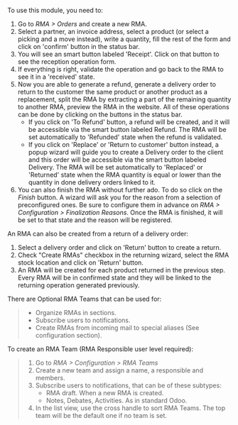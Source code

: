 To use this module, you need to:

1.  Go to *RMA \> Orders* and create a new RMA.
2.  Select a partner, an invoice address, select a product (or select a
    picking and a move instead), write a quantity, fill the rest of the
    form and click on 'confirm' button in the status bar.
3.  You will see an smart button labeled 'Receipt'. Click on that button
    to see the reception operation form.
4.  If everything is right, validate the operation and go back to the
    RMA to see it in a 'received' state.
5.  Now you are able to generate a refund, generate a delivery order to
    return to the customer the same product or another product as a
    replacement, split the RMA by extracting a part of the remaining
    quantity to another RMA, preview the RMA in the website. All of
    these operations can be done by clicking on the buttons in the
    status bar.
    - If you click on 'To Refund' button, a refund will be created, and it
      will be accessible via the smart button labeled Refund. The RMA
      will be set automatically to 'Refunded' state when the refund is
      validated.
    - If you click on 'Replace' or 'Return to customer' button instead,
      a popup wizard will guide you to create a Delivery order to the
      client and this order will be accessible via the smart button
      labeled Delivery. The RMA will be set automatically to 'Replaced'
      or 'Returned' state when the RMA quantity is equal or lower than
      the quantity in done delivery orders linked to it.
6.  You can also finish the RMA without further ado. To do so click on
    the *Finish* button. A wizard will ask you for the reason from a
    selection of preconfigured ones. Be sure to configure them in
    advance on *RMA \> Configuration \> Finalization Reasons*. Once the
    RMA is finished, it will be set to that state and the reason will be
    registered.

An RMA can also be created from a return of a delivery order:

1.  Select a delivery order and click on 'Return' button to create a
    return.
2.  Check "Create RMAs" checkbox in the returning wizard, select the RMA
    stock location and click on 'Return' button.
3.  An RMA will be created for each product returned in the previous
    step. Every RMA will be in confirmed state and they will be linked
    to the returning operation generated previously.

There are Optional RMA Teams that can be used for:

> - Organize RMAs in sections.
> - Subscribe users to notifications.
> - Create RMAs from incoming mail to special aliases (See configuration
>   section).

To create an RMA Team (RMA Responsible user level required):

> 1.  Go to *RMA \> Configuration \> RMA Teams*
> 2.  Create a new team and assign a name, a responsible and members.
> 3.  Subscribe users to notifications, that can be of these subtypes:
>     - RMA draft. When a new RMA is created.
>     - Notes, Debates, Activities. As in standard Odoo.
> 4.  In the list view, use the cross handle to sort RMA Teams. The top
>     team will be the default one if no team is set.
